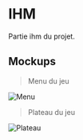 # IHM

Partie ihm du projet.

## Mockups

> Menu du jeu

![Menu](https://i.ibb.co/rmSmRt9/Menu.png)

> Plateau du jeu

![Plateau](https://i.ibb.co/dgjmbXk/Plateau-de-jeu.png)
